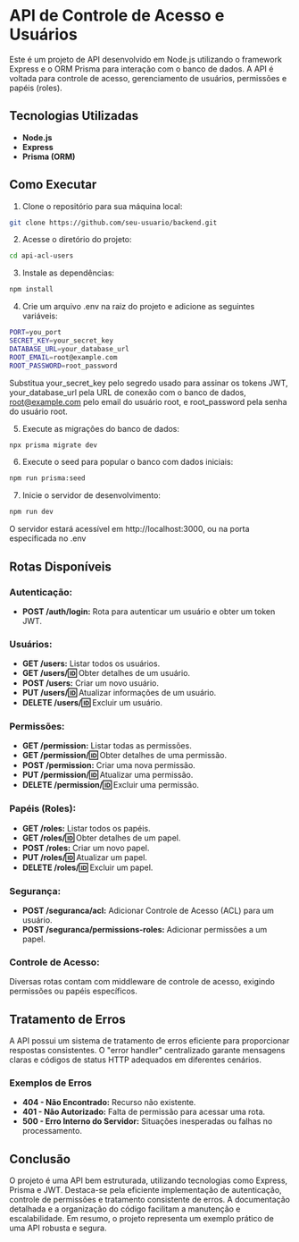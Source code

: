 # API de Controle de Acesso e Usuários

Este é um projeto de API desenvolvido em Node.js utilizando o framework Express e o ORM Prisma para interação com o banco de dados. A API é voltada para controle de acesso, gerenciamento de usuários, permissões e papéis (roles).

## Tecnologias Utilizadas

- **Node.js**
- **Express**
- **Prisma (ORM)**

## Como Executar

1. Clone o repositório para sua máquina local:

```bash
git clone https://github.com/seu-usuario/backend.git
```
2. Acesse o diretório do projeto:

```bash
cd api-acl-users
```

3. Instale as dependências:

```bash
npm install
```

4. Crie um arquivo .env na raiz do projeto e adicione as seguintes variáveis:

```bash
PORT=you_port
SECRET_KEY=your_secret_key
DATABASE_URL=your_database_url
ROOT_EMAIL=root@example.com
ROOT_PASSWORD=root_password
```
Substitua your_secret_key pelo segredo usado para assinar os tokens JWT, 
your_database_url pela URL de conexão com o banco de dados, 
root@example.com pelo email do usuário root, e root_password pela senha do usuário root.

5. Execute as migrações do banco de dados:

```bash
npx prisma migrate dev
```

6. Execute o seed para popular o banco com dados iniciais:

```bash
npm run prisma:seed
```

7. Inicie o servidor de desenvolvimento:
```bash
npm run dev
```

O servidor estará acessível em http://localhost:3000, ou na porta especificada no .env

## Rotas Disponíveis

### Autenticação:

- **POST /auth/login:** Rota para autenticar um usuário e obter um token JWT.

### Usuários:

- **GET /users:** Listar todos os usuários.
- **GET /users/:id:** Obter detalhes de um usuário.
- **POST /users:** Criar um novo usuário.
- **PUT /users/:id:** Atualizar informações de um usuário.
- **DELETE /users/:id:** Excluir um usuário.

### Permissões:

- **GET /permission:** Listar todas as permissões.
- **GET /permission/:id:** Obter detalhes de uma permissão.
- **POST /permission:** Criar uma nova permissão.
- **PUT /permission/:id:** Atualizar uma permissão.
- **DELETE /permission/:id:** Excluir uma permissão.

### Papéis (Roles):

- **GET /roles:** Listar todos os papéis.
- **GET /roles/:id:** Obter detalhes de um papel.
- **POST /roles:** Criar um novo papel.
- **PUT /roles/:id:** Atualizar um papel.
- **DELETE /roles/:id:** Excluir um papel.

### Segurança:

- **POST /seguranca/acl:** Adicionar Controle de Acesso (ACL) para um usuário.
- **POST /seguranca/permissions-roles:** Adicionar permissões a um papel.

### Controle de Acesso:

Diversas rotas contam com middleware de controle de acesso, exigindo permissões ou papéis específicos.

## Tratamento de Erros

A API possui um sistema de tratamento de erros eficiente para proporcionar respostas consistentes. O "error handler" centralizado garante mensagens claras e códigos de status HTTP adequados em diferentes cenários.

### Exemplos de Erros

- **404 - Não Encontrado:** Recurso não existente.
- **401 - Não Autorizado:** Falta de permissão para acessar uma rota.
- **500 - Erro Interno do Servidor:** Situações inesperadas ou falhas no processamento.

## Conclusão
O projeto é uma API bem estruturada, utilizando tecnologias como Express, Prisma e JWT. Destaca-se pela eficiente implementação de autenticação, controle de permissões e tratamento consistente de erros. A documentação detalhada e a organização do código facilitam a manutenção e escalabilidade. Em resumo, o projeto representa um exemplo prático de uma API robusta e segura.

